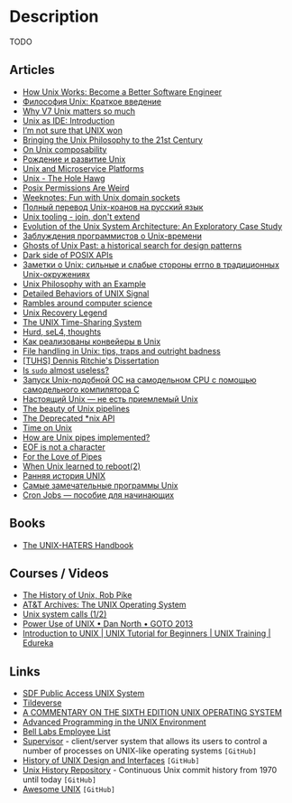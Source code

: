 # Description

TODO


## Articles

- [How Unix Works: Become a Better Software Engineer](https://neilkakkar.com/unix.html)
- [Философия Unix: Краткое введение](https://habr.com/ru/company/otus/blog/579680/)
- [Why V7 Unix matters so much](https://utcc.utoronto.ca/~cks/space/blog/unix/V7WhyItMattersSoMuch)
- [Unix as IDE: Introduction](https://blog.sanctum.geek.nz/series/unix-as-ide/)
- [I’m not sure that UNIX won](https://rubenerd.com/im-not-sure-that-unix-won/)
- [Bringing the Unix Philosophy to the 21st Century](https://blog.kellybrazil.com/2019/11/26/bringing-the-unix-philosophy-to-the-21st-century/)
- [On Unix composability](https://p.janouch.name/text/on-unix-composability.html)
- [Рождение и развитие Unix](https://habr.com/ru/post/147774/)
- [Unix and Microservice Platforms](https://blog.deref.io/unix-and-microservice-platforms/)
- [Unix - The Hole Hawg](http://www.team.net/mjb/hawg.html)
- [Posix Permissions Are Weird](https://paulcavallaro.com/blog/posix-permissions-are-weird/)
- [Weeknotes: Fun with Unix domain sockets](https://simonwillison.net/2021/Jul/13/unix-domain-sockets/)
- [Полный перевод Unix-коанов на русский язык](https://habr.com/ru/post/273023/)
- [Unix tooling - join, don't extend](https://qmacro.org/2021/07/21/unix-tooling-join,-don't-extend/)
- [Evolution of the Unix System Architecture: An Exploratory Case Study](https://ieeexplore.ieee.org/document/8704965)
- [Заблуждения программистов о Unix-времени](https://habr.com/ru/post/452584/)
- [Ghosts of Unix Past: a historical search for design patterns](https://lwn.net/Articles/411845/)
- [Dark side of POSIX APIs](https://vorner.github.io/2021/01/03/dark-side-of-posix-apis.html)
- [Заметки о Unix: сильные и слабые стороны errno в традиционных Unix-окружениях](https://habr.com/ru/company/ruvds/blog/555660/)
- [Unix Philosophy with an Example](https://massimo-nazaria.github.io/blog/2019/03/02/unix-philosophy-with-an-example.html)
- [Detailed Behaviors of UNIX Signal](https://www.dyx.name/posts/signal.html)
- [Rambles around computer science](https://www.humprog.org/~stephen//blog/2021/01/04/)
- [Unix Recovery Legend](https://www.ee.ryerson.ca/~elf/hack/recovery.html)
- [The UNIX Time-Sharing System](https://chsasank.com/classic_papers/unix-time-sharing-system.html)
- [Hurd, seL4, thoughts](https://nalaginrut.com/archives/2019/12/11/hurd%2c%20sel4%2c%20thoughts)
- [Как реализованы конвейеры в Unix](https://habr.com/ru/company/vk/blog/495484/)
- [File handling in Unix: tips, traps and outright badness](https://rachelbythebay.com/w/2020/08/11/files/)
- [[TUHS] Dennis Ritchie's Dissertation](https://minnie.tuhs.org/pipermail/tuhs/2020-August/021937.html)
- [Is `sudo` almost useless?](https://security.stackexchange.com/questions/232924/is-sudo-almost-useless)
- [Запуск Unix-подобной ОС на самодельном CPU с помощью самодельного компилятора C](https://habr.com/ru/post/522406/)
- [Настоящий Unix — не есть приемлемый Unix](https://habr.com/ru/post/326176/)
- [The beauty of Unix pipelines](https://prithu.dev/posts/unix-pipeline/)
- [The Deprecated *nix API](https://www.bitquabit.com/post/deprecated-nix-api/)
- [Time on Unix](https://venam.nixers.net/blog/unix/2020/05/02/time-on-unix.html)
- [How are Unix pipes implemented?](https://toroid.org/unix-pipe-implementation)
- [EOF is not a character](https://ruslanspivak.com/eofnotchar/)
- [For the Love of Pipes](https://blog.jessfraz.com/post/for-the-love-of-pipes/)
- [When Unix learned to reboot(2)](http://bsdimp.blogspot.com/2020/07/when-unix-learned-to-reboot2.html)
- [Ранняя история UNIX](https://habr.com/ru/post/194160/)
- [Самые замечательные программы Unix](https://habr.com/ru/post/495550/)
- [Cron Jobs — пособие для начинающих](https://tproger.ru/translations/guide-to-cron-jobs/)


## Books

- [The UNIX-HATERS Handbook](https://web.mit.edu/~simsong/www/ugh.pdf)


## Courses / Videos

- [The History of Unix, Rob Pike](https://youtu.be/_2NI6t2r_Hs)
- [AT&T Archives: The UNIX Operating System](https://youtu.be/tc4ROCJYbm0)
- [Unix system calls (1/2)](https://youtu.be/xHu7qI1gDPA)
- [Power Use of UNIX • Dan North • GOTO 2013](https://youtu.be/7uwW20odwEk)
- [Introduction to UNIX | UNIX Tutorial for Beginners | UNIX Training | Edureka](https://youtu.be/vLPdBp9vv9Y)


## Links

- [SDF Public Access UNIX System](https://sdf.org/)
- [Tildeverse](https://tildeverse.org/)
- [A COMMENTARY ON THE SIXTH EDITION UNIX OPERATING SYSTEM](https://warsus.github.io/lions-/)
- [Advanced Programming in the UNIX Environment](https://stevens.netmeister.org/631/)
- [Bell Labs Employee List](http://cm.bell-labs.co/who/)
- [Supervisor](https://github.com/Supervisor/supervisor) - client/server system that allows its users to control a number of processes on UNIX-like operating systems `[GitHub]`
- [History of UNIX Design and Interfaces](https://github.com/penberg/unix-history) `[GitHub]`
- [Unix History Repository](https://github.com/dspinellis/unix-history-repo) - Continuous Unix commit history from 1970 until today `[GitHub]`
- [Awesome UNIX](https://github.com/sirredbeard/Awesome-UNIX) `[GitHub]`
